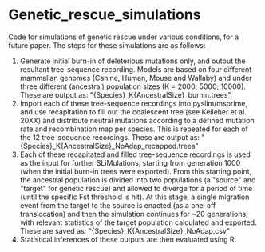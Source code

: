 # Genetic_rescue_simulations
Code for simulations of genetic rescue under various conditions, for a future paper. The steps for these simulations are as follows:

1) Generate initial burn-in of deleterious mutations only, and output the resultant tree-sequence recording. Models are based on four different mammalian genomes (Canine, Human, Mouse and Wallaby) and under three different (ancestral) population sizes (K = 2000; 5000; 10000). These are output as:
  "{Species}_K{AncestralSize}_burnin.trees"
2) Import each of these tree-sequence recordings into pyslim/msprime, and use recapitation to fill out the coalescent tree (see Kelleher et al. 20XX) and distribute neutral mutations according to a defined mutation rate and recombination map per species. This is repeated for each of the 12 tree-sequence recordings. These are output as:
  "{Species}_K{AncestralSize}_NoAdap_recapped.trees"
3) Each of these recapitated and filled tree-sequence recordings is used as the input for further SLiMulations, starting from generation 1000 (when the initial burn-in trees were exported). From this starting point, the ancestral population is divided into two populations (a "source" and "target" for genetic rescue) and allowed to diverge for a period of time (until the specific Fst threshold is hit). At this stage, a single migration event from the target to the source is enacted (as a one-off translocation) and then the simulation continues for ~20 generations, with relevant statistics of the target population calculated and exported. These are saved as:
  "{Species}_K{AncestralSize}_NoAdap.csv"
4) Statistical inferences of these outputs are then evaluated using R. 
